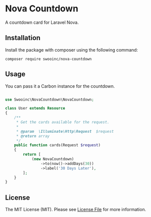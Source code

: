 # Nova Countdown

A countdown card for Laravel Nova.

## Installation

Install the package with composer using the following command:

```
composer require swooinc/nova-countdown
```

## Usage

You can pass it a Carbon instance for the countdown.

```php

use Swooinc\NovaCountdown\NovaCountdown;

class User extends Resource
{
    /**
     * Get the cards available for the request.
     *
     * @param  \Illuminate\Http\Request  $request
     * @return array
     */
    public function cards(Request $request)
    {
        return [
            (new NovaCountdown)
                ->to(now()->addDays(30))
                ->label('30 Days Later'),
        ];
    }
}
```

## License

The MIT License (MIT). Please see [License File](https://github.com/swooinc/nova-countdown/blob/master/LICENSE) for more information.

